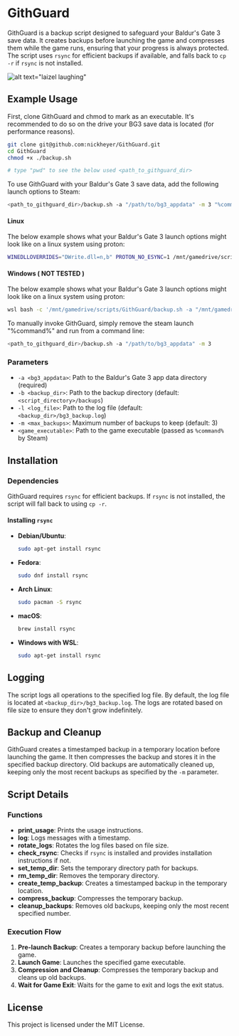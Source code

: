 # GithGuard

GithGuard is a backup script designed to safeguard your Baldur's Gate 3 save data. It creates backups before launching the game and compresses them while the game runs, ensuring that your progress is always protected. The script uses `rsync` for efficient backups if available, and falls back to `cp -r` if `rsync` is not installed.



![alt text="laizel laughing"](https://i.redd.it/zucyha82ercc1.jpeg)




## Example Usage

First, clone GithGuard and chmod to mark as an executable. It's recommended to do so on the drive your BG3 save data is located (for performance reasons).

```bash
git clone git@github.com:nickheyer/GithGuard.git
cd GithGuard
chmod +x ./backup.sh

# type "pwd" to see the below used <path_to_githguard_dir>
```


To use GithGuard with your Baldur's Gate 3 save data, add the following launch options to Steam:

```bash
<path_to_githguard_dir>/backup.sh -a "/path/to/bg3_appdata" -m 3 "%command%"
```

#### Linux

The below example shows what your Baldur's Gate 3 launch options might look like on a linux system using proton:

```bash
WINEDLLOVERRIDES="DWrite.dll=n,b" PROTON_NO_ESYNC=1 /mnt/gamedrive/scripts/GithGuard/backup.sh -a "/mnt/gamedrive/SteamLibrary/steamapps/compatdata/1086940/pfx/drive_c/users/steamuser/AppData/Local/Larian Studios" "%command%"
```

#### Windows ( NOT TESTED )

The below example shows what your Baldur's Gate 3 launch options might look like on a linux system using proton:

```bash
wsl bash -c '/mnt/gamedrive/scripts/GithGuard/backup.sh -a "/mnt/gamedrive/SteamLibrary/steamapps/compatdata/1086940/pfx/drive_c/users/steamuser/AppData/Local/Larian Studios" "cmd.exe /C %command%"'
```

To manually invoke GithGuard, simply remove the steam launch "%command%" and run from a command line:

```bash
<path_to_githguard_dir>/backup.sh -a "/path/to/bg3_appdata" -m 3
```

### Parameters

- `-a <bg3_appdata>`: Path to the Baldur's Gate 3 app data directory (required)
- `-b <backup_dir>`: Path to the backup directory (default: `<script_directory>/backups`)
- `-l <log_file>`: Path to the log file (default: `<backup_dir>/bg3_backup.log`)
- `-m <max_backups>`: Maximum number of backups to keep (default: 3)
- `<game_executable>`: Path to the game executable (passed as `%command%` by Steam)


## Installation

### Dependencies

GithGuard requires `rsync` for efficient backups. If `rsync` is not installed, the script will fall back to using `cp -r`.

#### Installing `rsync`

- **Debian/Ubuntu**:
  ```bash
  sudo apt-get install rsync
  ```

- **Fedora**:
  ```bash
  sudo dnf install rsync
  ```

- **Arch Linux**:
  ```bash
  sudo pacman -S rsync
  ```

- **macOS**:
  ```bash
  brew install rsync
  ```

- **Windows with WSL**:
  ```bash
  sudo apt-get install rsync
  ```

## Logging

The script logs all operations to the specified log file. By default, the log file is located at `<backup_dir>/bg3_backup.log`. The logs are rotated based on file size to ensure they don't grow indefinitely.

## Backup and Cleanup

GithGuard creates a timestamped backup in a temporary location before launching the game. It then compresses the backup and stores it in the specified backup directory. Old backups are automatically cleaned up, keeping only the most recent backups as specified by the `-m` parameter.

## Script Details

### Functions

- **print_usage**: Prints the usage instructions.
- **log**: Logs messages with a timestamp.
- **rotate_logs**: Rotates the log files based on file size.
- **check_rsync**: Checks if `rsync` is installed and provides installation instructions if not.
- **set_temp_dir**: Sets the temporary directory path for backups.
- **rm_temp_dir**: Removes the temporary directory.
- **create_temp_backup**: Creates a timestamped backup in the temporary location.
- **compress_backup**: Compresses the temporary backup.
- **cleanup_backups**: Removes old backups, keeping only the most recent specified number.

### Execution Flow

1. **Pre-launch Backup**: Creates a temporary backup before launching the game.
2. **Launch Game**: Launches the specified game executable.
3. **Compression and Cleanup**: Compresses the temporary backup and cleans up old backups.
4. **Wait for Game Exit**: Waits for the game to exit and logs the exit status.

## License

This project is licensed under the MIT License.
